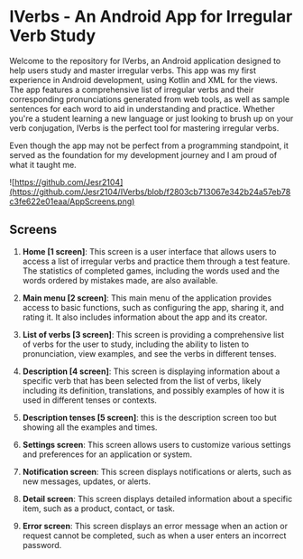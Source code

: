 
# IVerbs - An Android App for Irregular Verb Study

Welcome to the repository for IVerbs, an Android application designed to help users study and master irregular verbs. This app was my first experience in Android development, using Kotlin and XML for the views. The app features a comprehensive list of irregular verbs and their corresponding pronunciations generated from web tools, as well as sample sentences for each word to aid in understanding and practice. Whether you're a student learning a new language or just looking to brush up on your verb conjugation, IVerbs is the perfect tool for mastering irregular verbs.

Even though the app may not be perfect from a programming standpoint, it served as the foundation for my development journey and I am proud of what it taught me.

![https://github.com/Jesr2104](https://github.com/Jesr2104/IVerbs/blob/f2803cb713067e342b24a57eb78c3fe622e01eaa/AppScreens.png)

## Screens

1. **Home [1 screen]**: This screen is a user interface that allows users to access a list of irregular verbs and practice them through a test feature. The statistics of completed games, including the words used and the words ordered by mistakes made, are also available.

2. **Main menu [2 screen]**: This main menu of the application provides access to basic functions, such as configuring the app, sharing it, and rating it. It also includes information about the app and its creator.

3. **List of verbs [3 screen]**: This screen is providing a comprehensive list of verbs for the user to study, including the ability to listen to pronunciation, view examples, and see the verbs in different tenses.

4. **Description [4 screen]**: This screen is displaying information about a specific verb that has been selected from the list of verbs, likely including its definition, translations, and possibly examples of how it is used in different tenses or contexts.

5. **Description tenses [5 screen]**: this is the description screen too but showing all the examples and times.

6. **Settings screen**: This screen allows users to customize various settings and preferences for an application or system.

7. **Notification screen**: This screen displays notifications or alerts, such as new messages, updates, or alerts.

8. **Detail screen**: This screen displays detailed information about a specific item, such as a product, contact, or task.

9. **Error screen**: This screen displays an error message when an action or request cannot be completed, such as when a user enters an incorrect password.
